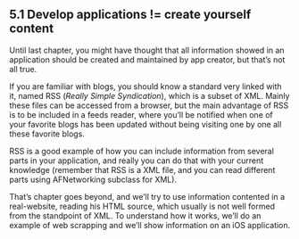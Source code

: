 ## 5.1 Develop applications != create yourself content  
  
Until last chapter, you might have thought that all information showed in an application should be created and maintained by app creator, but that’s not all true.  
  
If you are familiar with blogs, you should know a standard very linked with it, named RSS (*Really Simple Syndication*), which is a subset of XML. Mainly these files can be accessed from a browser, but the main advantage of RSS is to be included in a feeds reader, where you’ll be notified when one of your favorite blogs has been updated without being visiting one by one all these favorite blogs.  
  
RSS is a good example of how you can include information from several parts in your application, and really you can do that with your current knowledge (remember that RSS is a XML file, and you can read different parts using AFNetworking subclass for XML).  
  
That’s chapter goes beyond, and we’ll try to use information contented in a real-website, reading his HTML source, which usually is not well formed from the standpoint of XML. To understand how it works, we’ll do an example of web scrapping and we’ll show information on an iOS application.